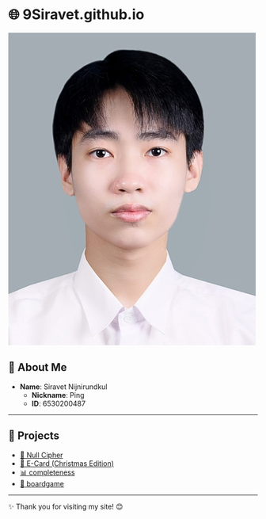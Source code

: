 # 🌐 9Siravet.github.io  

![Profile Picture](Mypic/siravet.jpg)  

## 👤 About Me  
- **Name**: Siravet Nijnirundkul  
  - **Nickname**: Ping  
  - **ID**: 6530200487  

---

## 🌟 Projects  
- [🔑 Null Cipher](null-cipher)  
- [🎄 E-Card (Christmas Edition)](e-card_christmas)  
- [📊 completeness](completeness)  
- [🎲 boardgame](boardgame)  
---

✨ Thank you for visiting my site! 😊  

